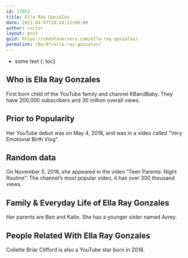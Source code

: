 ```yaml
---
id: 17852
title: Ella Ray Gonzales
date: 2021-04-07T20:24:12+00:00
author: victor
layout: post
guid: https://ukdataservers.com/ella-ray-gonzales/
permalink: /04/07/ella-ray-gonzales/
---
```


* some text
{: toc}


## Who is Ella Ray Gonzales



First born child of the YouTube family and channel KBandBaby. They have 200,000 subscribers and 30 million overall views. 

                
                
                
## Prior to Popularity



Her YouTube debut was on May 4, 2018, and was in a video called &#8220;Very Emotional Birth Vlog&#8221;. 

                
                
                
## Random data



On November 5, 2018, she appeared in the video &#8220;Teen Parents: Night Routine&#8221;. The channel&#8217;s most popular video, it has over 300 thousand views. 

                
                
                
## Family & Everyday Life of Ella Ray Gonzales



Her parents are Ben and Katie. She has a younger sister named Avrey. 

                
                
                
## People Related With Ella Ray Gonzales



Collette Briar Clifford is also a YouTube star born in 2018. 

                
              
            
          
          
          